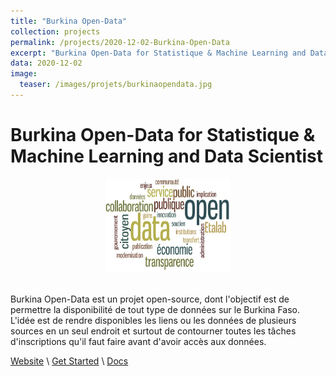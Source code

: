 ```yaml
---
title: "Burkina Open-Data"
collection: projects
permalink: /projects/2020-12-02-Burkina-Open-Data
excerpt: "Burkina Open-Data for Statistique & Machine Learning and Data Scientist"
data: 2020-12-02
image:
  teaser: /images/projets/burkinaopendata.jpg
---
```


# Burkina Open-Data for Statistique & Machine Learning and Data Scientist


<div align="center">
<img src="https://raw.githubusercontent.com/armelsoubeiga/armelsoubeiga.github.io/master/dist/img/projects/burkinaopendata.jpg" style="height:150px; width:200px;" />
</div><br />

Burkina Open-Data est un projet open-source, dont l'objectif est de permettre la disponibilité de tout type de données sur le Burkina Faso. L'idée est de rendre disponibles les liens ou les données de plusieurs sources en un seul endroit et surtout de contourner toutes les tâches d'inscriptions qu'il faut faire avant d'avoir accès aux données.


[Website](https://armelsoubeiga2.shinyapps.io/opendata/) \ [Get Started](https://github.com/armelsoubeiga/OpenDataHub) \ [Docs]()
